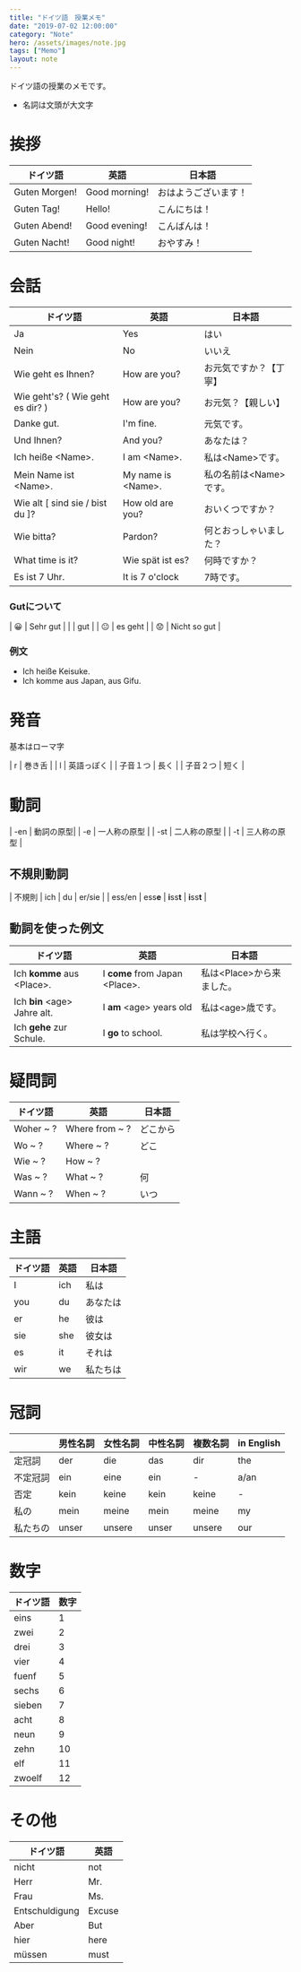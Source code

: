 ```yaml
---
title: "ドイツ語　授業メモ"
date: "2019-07-02 12:00:00"
category: "Note"
hero: /assets/images/note.jpg
tags: ["Memo"]
layout: note
---
```


ドイツ語の授業のメモです。
<!--more-->

- 名詞は文頭が大文字

# 挨拶

| ドイツ語 | 英語 | 日本語 |
| - | - | - |
| Guten Morgen! | Good morning! | おはようございます！ |
| Guten Tag! | Hello! | こんにちは！ |
| Guten Abend! | Good evening! | こんばんは！ |
| Guten Nacht! | Good night! | おやすみ！ |

# 会話

| ドイツ語 | 英語 | 日本語 |
| - | - | - |
| Ja | Yes | はい |
| Nein | No | いいえ |
| Wie geht es Ihnen? | How are you? | お元気ですか？【丁寧】 |
| Wie geht's? ( Wie geht es dir? ) | How are you? | お元気？【親しい】 |
| Danke gut. | I'm fine. | 元気です。 |
| Und Ihnen? | And you? | あなたは？ |
| Ich heiße \<Name\>. | I am \<Name\>. | 私は\<Name\>です。 |
| Mein Name ist \<Name\>. | My name is \<Name\>. | 私の名前は\<Name\>です。 |
| Wie alt [ sind sie / bist du ]? | How old are you? | おいくつですか？ |
| Wie bitta? | Pardon? | 何とおっしゃいました？ |
| What time is it? | Wie spät ist es? | 何時ですか？ |
| Es ist 7 Uhr. | It is 7 o'clock | 7時です。 |

### Gutについて

| 😀 | Sehr gut |
|  | gut |
| 😐 | es geht |
| 😟 | Nicht so gut |

### 例文

- Ich heiße Keisuke.
- Ich komme aus Japan, aus Gifu.


# 発音

基本はローマ字

| r | 巻き舌 |
| l | 英語っぽく |
| 子音１つ | 長く | 
| 子音２つ | 短く |

# 動詞

| -en | 動詞の原型|
| -e | 一人称の原型 |
| -st | 二人称の原型 |
| -t | 三人称の原型 |

## 不規則動詞

| 不規則 | ich | du | er/sie |
| ess/en | ess<b>e</b> | <b>i</b>ss<b>t</b> | <b>i</b>ss<b>t</b> |

## 動詞を使った例文

| ドイツ語 | 英語 | 日本語 |
| - | - | - |
| Ich <b>komme</b> aus \<Place\>. | I <b>come</b> from Japan \<Place\>. | 私は\<Place\>から来ました。 |
| Ich <b>bin</b> \<age\> Jahre alt. | I <b>am</b> \<age\> years old | 私は\<age\>歳です。 |
| Ich <b>gehe</b> zur Schule. | I <b>go</b> to school. | 私は学校へ行く。 |

# 疑問詞

| ドイツ語 | 英語 | 日本語 |
| - | - | - |
| Woher ~ ? | Where from ~ ? | どこから |
| Wo ~ ? | Where ~ ? | どこ |
| Wie ~ ? | How ~ ? |  |
| Was ~ ? | What ~ ? | 何 |
| Wann ~ ? | When ~ ? | いつ |

# 主語

| ドイツ語 | 英語 | 日本語 |
| - | - | - |
| I | ich | 私は |
| you | du | あなたは |
| er | he | 彼は |
| sie | she | 彼女は |
| es | it | それは |
| wir | we | 私たちは |

# 冠詞

|  | 男性名詞 | 女性名詞 | 中性名詞 | 複数名詞 | in English |
| - | - | - | - | - | - |
| 定冠詞 | der | die | das | dir | the |
| 不定冠詞 | ein | eine | ein | - | a/an |
| 否定 | kein | keine | kein | keine | - |
| 私の | mein | meine | mein | meine | my |
| 私たちの | unser | unsere | unser | unsere | our |

# 数字

| ドイツ語 | 数字 |
| - | - |
| eins | 1 |
| zwei | 2 |
| drei | 3 |
| vier | 4 |
| fuenf | 5 |
| sechs | 6 |
| sieben | 7 |
| acht | 8 |
| neun | 9 |
| zehn | 10 |
| elf | 11 |
| zwoelf | 12 |

# その他

| ドイツ語 | 英語 |
| - | - |
| nicht | not | 
| Herr | Mr. |
| Frau | Ms. |
| Entschuldigung | Excuse |
| Aber | But |
| hier | here |
| müssen | must |